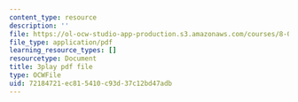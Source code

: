 ```yaml
---
content_type: resource
description: ''
file: https://ol-ocw-studio-app-production.s3.amazonaws.com/courses/8-01sc-classical-mechanics-fall-2016/72184721ec815410c93d37c12bd47adb_D2lW7o32fzk.pdf
file_type: application/pdf
learning_resource_types: []
resourcetype: Document
title: 3play pdf file
type: OCWFile
uid: 72184721-ec81-5410-c93d-37c12bd47adb
---
```

